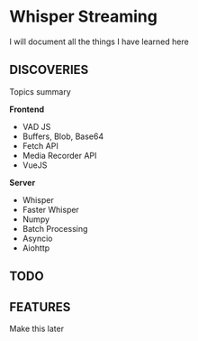 # Whisper Streaming

I will document all the things I have learned here

## DISCOVERIES

Topics summary

**Frontend**
- VAD JS
- Buffers, Blob, Base64
- Fetch API
- Media Recorder API
- VueJS

**Server**
- Whisper 
- Faster Whisper
- Numpy
- Batch Processing
- Asyncio
- Aiohttp

## TODO

## FEATURES

Make this later
